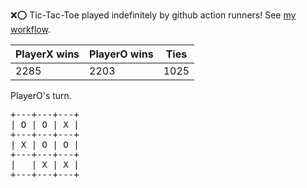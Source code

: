 :x::o: Tic-Tac-Toe played indefinitely by github action runners! See [my workflow](.github/workflows/play.yaml).

|PlayerX wins|PlayerO wins|Ties|
|-|-|-|
|2285|2203|1025|

PlayerO's turn.

<pre>
+---+---+---+
| O | O | X |
+---+---+---+
| X | O | O |
+---+---+---+
|   | X | X |
+---+---+---+
</pre>